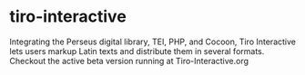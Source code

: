 # tiro-interactive
Integrating the Perseus digital library, TEI, PHP, and Cocoon, Tiro Interactive lets users markup Latin texts and distribute them in several formats. Checkout the active beta version running at Tiro-Interactive.org
